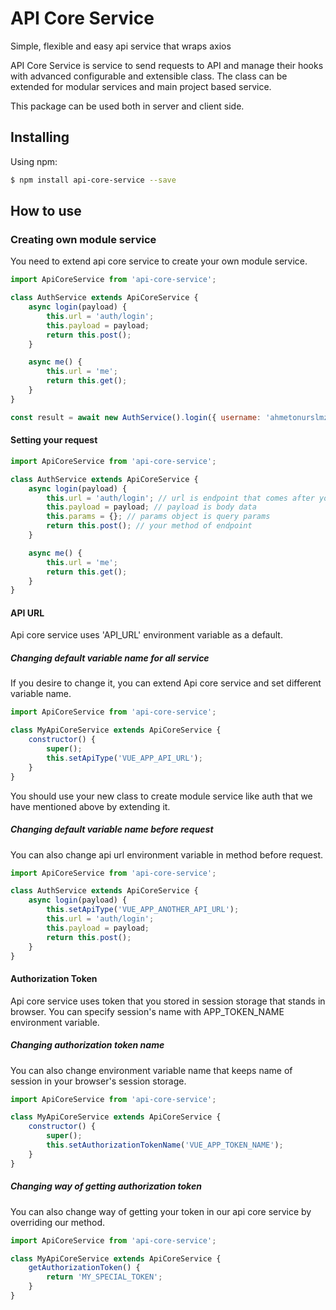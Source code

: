 
API Core Service
=============
Simple, flexible and easy api service that wraps axios

API Core Service is service to send requests to API and manage their hooks with advanced configurable and extensible class. The class can be extended for modular services and main project based service.

This package can be used both in server and client side.

## Installing

Using npm:

```bash
$ npm install api-core-service --save
```

## How to use

### Creating own module service
You need to extend api core service to create your own module service.

```js
import ApiCoreService from 'api-core-service';

class AuthService extends ApiCoreService {
    async login(payload) {
        this.url = 'auth/login';
        this.payload = payload;
        return this.post();
    }

    async me() {
        this.url = 'me';
        return this.get();
    }
}

const result = await new AuthService().login({ username: 'ahmetonurslmz', password: 123456 });

```

#### Setting your request

```js
import ApiCoreService from 'api-core-service';

class AuthService extends ApiCoreService {
    async login(payload) {
        this.url = 'auth/login'; // url is endpoint that comes after your base url
        this.payload = payload; // payload is body data
        this.params = {}; // params object is query params
        return this.post(); // your method of endpoint
    }

    async me() {
        this.url = 'me';
        return this.get();
    }
}

```


#### API URL

Api core service uses 'API_URL' environment variable as a default. 

##### Changing default variable name for all service
If you desire to change it, you can extend Api core service and set different variable name.

```js
import ApiCoreService from 'api-core-service';

class MyApiCoreService extends ApiCoreService {
    constructor() {
        super();
        this.setApiType('VUE_APP_API_URL');
    }
}
```

You should use your new class to create module service like auth that we have mentioned above by extending it.


##### Changing default variable name before request

You can also change api url environment variable in method before request.

```js
import ApiCoreService from 'api-core-service';

class AuthService extends ApiCoreService {
    async login(payload) {
        this.setApiType('VUE_APP_ANOTHER_API_URL');
        this.url = 'auth/login';
        this.payload = payload;
        return this.post();
    }
}
```

#### Authorization Token

Api core service uses token that you stored in session storage that stands in browser. You can specify session's name with APP_TOKEN_NAME environment variable.


##### Changing authorization token name

You can also change environment variable name that keeps name of session in your browser's session storage.

```js
import ApiCoreService from 'api-core-service';

class MyApiCoreService extends ApiCoreService {
    constructor() {
        super();
        this.setAuthorizationTokenName('VUE_APP_TOKEN_NAME');
    }
}
```

##### Changing way of getting authorization token

You can also change way of getting your token in our api core service by overriding our method.

```js
import ApiCoreService from 'api-core-service';

class MyApiCoreService extends ApiCoreService {
    getAuthorizationToken() {
        return 'MY_SPECIAL_TOKEN';
    }
}
```

